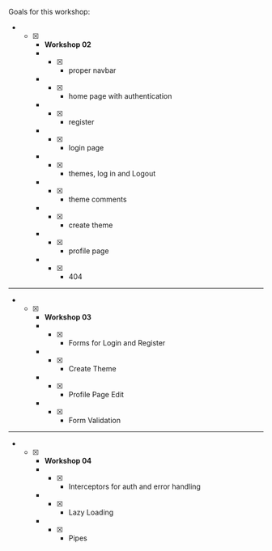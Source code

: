 Goals for this workshop:

* - [x] - **Workshop 02**

    * - [x] - proper navbar
    * - [x] - home page with authentication
    * - [x] - register
    * - [x] - login page
    * - [x] - themes, log in and Logout
    * - [x] - theme comments
    * - [x] - create theme
    * - [x] - profile page
    * - [x] - 404
___
* - [x] - **Workshop 03**
    * - [x] - Forms for Login and Register
    * - [x] - Create Theme
    * - [x] - Profile Page Edit
    * - [x] - Form Validation
___
* - [x] - **Workshop 04**

    * - [x] - Interceptors for auth and error handling
    * - [x] - Lazy Loading
    * - [x] - Pipes
